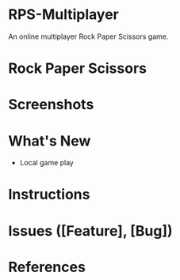 # RPS-Multiplayer
An online multiplayer Rock Paper Scissors game.

# Rock Paper Scissors

# Screenshots

# What's New
* Local game play

# Instructions

# Issues ([Feature], [Bug])

# References
